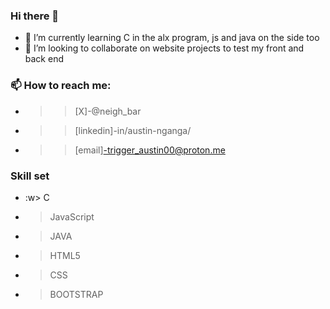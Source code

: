 ### Hi there 👋

<!--
**triggerAustin/triggerAustin** is a ✨ _special_ ✨ repository because its `README.md` (this file) appears on your GitHub profile.

Here are some ideas to get you started:

- 🔭 I’m currently working on ... 🤔 I’m looking for help with ...
- 💬 Ask me about ...--->
- 🌱 I’m currently learning C in the alx program, js and java on the side too
- 👯 I’m looking to collaborate on website projects to test my front and back end
### 📫 How to reach me:
-  >>[X]-@neigh_bar
-  >>[linkedin]-in/austin-nganga/
-  >>[email]-trigger_austin00@proton.me
### Skill set
- :w> C
-  > JavaScript
-  > JAVA
-  > HTML5
-  > CSS
-  > BOOTSTRAP


